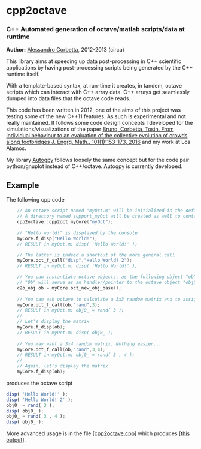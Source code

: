 # cpp2octave
### C++ Automated generation of octave/matlab scripts/data at runtime 

**Author:** [Alessandro Corbetta](http://corbetta.phys.tue.nl), 2012-2013 (circa)

This library aims at speeding up data post-processing in C++ scientific applications by having post-processing scripts being generated by the C++ runtime itself.

With a template-based syntax, at run-time it creates, in tandem, octave scripts which can interact with C++ array data. C++ arrays get seamlessly dumped into data files that the octave code reads. 

This code has been written in 2012, one of the aims of this project was testing some of the new C++11 features. As such is experimental and not really maintained. It follows some code design concepts I developed for the simulations/visualizations of the paper [Bruno, Corbetta, Tosin. From individual behaviour to an evaluation of the collective evolution of crowds along footbridges
J. Engrg. Math., 101(1):153-173, 2016](http://link.springer.com/article/10.1007/s10665-016-9852-z) and my work at Los Alamos.

My library [Autogpy](https://github.com/acorbe/autogpy) follows loosely the same concept but for the code pair python/gnuplot instead of C++/octave. Autogpy is currently developed.


## Example

The following cpp code

```cpp
	// An octave script named "myOct.m" will be initialized in the default path.
	// A directory named support_myOct will be created as well to contain data and support files.
	cpp2octave::cpp2oct myCore("myOct");

	// "Hello world!" is displayed by the console
	myCore.f_disp("Hello World!");
	// RESULT in myOct.m: disp( 'Hello World!' );

	// The latter is indeed a shortcut of the more general call
	myCore.oct_f_call("disp","Hello World! 2");
	// RESULT in myOct.m: disp( 'Hello World!' );

	// You can instantiate octave objects, as the following object "ob".
	// "Ob" will serve as an handler/pointer to the octave object "obj0_" automatically created. Indeed you don't need to consider "obj0_", in the cpp side you will use just "ob".
	c2o_obj ob = myCore.oct_new_obj_base();
	
	// You can ask octave to calculate a 3x3 random matrix and to assign it to the object handled by ob.
	myCore.oct_f_call(ob,"rand",3);
	// RESULT in myOct.m: obj0_ = rand( 3 );
	//
	// Let's display the matrix
	myCore.f_disp(ob);
	// RESULT in myOct.m: disp( obj0_ );
	
	// You may want a 3x4 random matrix. Nothing easier...
	myCore.oct_f_call(ob,"rand",3,4);
	// RESULT in myOct.m: obj0_ = rand( 3 , 4 );
	//
	// Again, let's display the matrix
	myCore.f_disp(ob);

```

produces the octave script
```octave
disp( 'Hello World!' );
disp( 'Hello World! 2' );
obj0_ = rand( 3 );
disp( obj0_ );
obj0_ = rand( 3 , 4 );
disp( obj0_ );
```

More advanced usage is in the file [[cpp2octave.cpp](cpp2octave.cpp)] which produces [[this output](example_output)].
